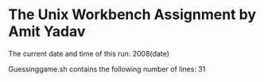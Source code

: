 # The Unix Workbench Assignment by Amit Yadav

The current date and time of this run: 2008(date)

Guessinggame.sh contains the following number of lines:
31
